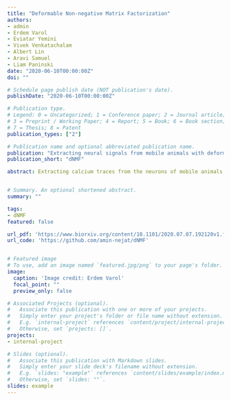 ```yaml
---
title: "Deformable Non-negative Matrix Factorization"
authors:
- admin
- Erdem Varol
- Eviatar Yemini
- Vivek Venkatachalam
- Albert Lin
- Aravi Samuel
- Liam Paninski
date: "2020-06-10T00:00:00Z"
doi: ""

# Schedule page publish date (NOT publication's date).
publishDate: "2020-06-10T00:00:00Z"

# Publication type.
# Legend: 0 = Uncategorized; 1 = Conference paper; 2 = Journal article;
# 3 = Preprint / Working Paper; 4 = Report; 5 = Book; 6 = Book section;
# 7 = Thesis; 8 = Patent
publication_types: ["2"]

# Publication name and optional abbreviated publication name.
publication: "Extracting neural signals from mobile animals with deformable non-negative matrix factorization"
publication_short: "dNMF"

abstract: Extracting calcium traces from the neurons of mobile animals is a critical step in the study of the large-scale neuronal dynamics that govern behavior. Accurate activity extraction requires the correction of motion and movement-induced deformations as well as demixing of signals that may overlap spatially due to limitations in optical resolution. Traditionally, non-negative matrix factorization (NMF) methods have been successful in demixing and denoising cellular calcium activity in relatively motionless or pre-registered videos. However, standard NMF methods fail in mobile animals undergoing significant non-rigid motion; similarly, standard image registration methods based on template matching can fail when large changes in activity lead to mismatches with the image template. To address these issues simultaneously, we introduce a deformable non-negative matrix factorization (dNMF) framework that jointly optimizes registration with signal demixing. On simulated data and real C. elegans microscopy videos, dNMF outperforms traditional demixing methods that account for motion and demixing separately. Finally, following the extraction of neural traces from multiple imaging experiments, we develop a quantile regression time-series normalization technique to account for varying neural signal intensity baselines across different animals or different imaging setups.


# Summary. An optional shortened abstract.
summary: ""

tags:
- dNMF
featured: false

url_pdf: 'https://www.biorxiv.org/content/10.1101/2020.07.07.192120v1.full.pdf'
url_code: 'https://github.com/amin-nejat/dNMF'


# Featured image
# To use, add an image named `featured.jpg/png` to your page's folder. 
image:
  caption: 'Image credit: Erdem Varol'
  focal_point: ""
  preview_only: false

# Associated Projects (optional).
#   Associate this publication with one or more of your projects.
#   Simply enter your project's folder or file name without extension.
#   E.g. `internal-project` references `content/project/internal-project/index.md`.
#   Otherwise, set `projects: []`.
projects:
- internal-project

# Slides (optional).
#   Associate this publication with Markdown slides.
#   Simply enter your slide deck's filename without extension.
#   E.g. `slides: "example"` references `content/slides/example/index.md`.
#   Otherwise, set `slides: ""`.
slides: example
---
```

